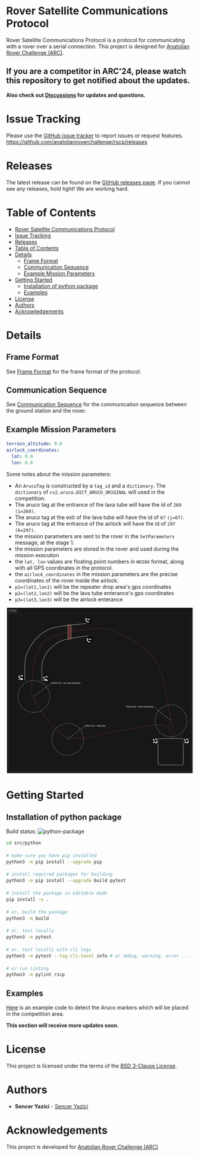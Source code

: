 # Rover Satellite Communications Protocol
Rover Satellite Communications Protocol is a protocol for communicating with a rover over a serial connection. This project is designed for [Anatolian Rover Challenge (ARC)](www.anatolianrover.space/).

<h2>If you are a competitor in <strong>ARC'24</strong>, please watch this repository to get notified about the updates.</h2>

**Also check out [Discussions](https://github.com/anatolianroverchallenge/rscp/discussions) for updates and questions.**

# Issue Tracking
Please use the [GitHub issue tracker](https://github.com/anatolianroverchallenge/rscp/issues) to report issues or request features.
https://github.com/anatolianroverchallenge/rscp/releases

# Releases
The latest release can be found on the [GitHub releases page](https://github.com/anatolianroverchallenge/rscp/releases). If you cannot see any releases, hold tight! We are working hard.

# Table of Contents
- [Rover Satellite Communications Protocol](#rover-satellite-communications-protocol)
- [Issue Tracking](#issue-tracking)
- [Releases](#releases)
- [Table of Contents](#table-of-contents)
- [Details](#details)
  - [Frame Format](#frame-format)
  - [Communication Sequence](#communication-sequence)
  - [Example Mission Parameters](#example-mission-parameters)
- [Getting Started](#getting-started)
  - [Installation of python package](#installation-of-python-package)
  - [Examples](#examples)
- [License](#license)
- [Authors](#authors)
- [Acknowledgements](#acknowledgements)

# Details

## Frame Format
See [Frame Format](frame_format.md) for the frame format of the protocol.

## Communication Sequence
See [Communication Sequence](communication_sequence.md) for the communication sequence between the ground station and the rover.

## Example Mission Parameters
```yaml
terrain_altitude: 0.0
airlock_coordinates:
  lat: 0.0
  lon: 0.0
```

Some notes about the mission parameters:
- An `ArucoTag` is constructed by a `tag_id` and a `dictionary`. The `dictionary` of `cv2.aruco.DICT_ARUCO_ORIGINAL` will used in the competition.
- The aruco tag at the entrance of the lava tube will have the id of `269` `(i=269)`.
- The aruco tag at the exit of the lava tube will have the id of `67` `(j=67)`.
- The aruco tag at the entrance of the airlock will have the id of `297` `(k=297)`.
- the mission parameters are sent to the rover in the `SetParameters` message, at the stage 1.
- the mission parameters are stored in the rover and used during the mission execution
- the `lat, lon` values are floating point numbers in `WGS84` format, along with all GPS coordinates in the protocol.
- the `airlock_coordinates` in the mission parameters are the precise coordinates of the rover inside the airlock.
- `p1=(lat1,lon1)` will be the repeater drop area's gps coordinates
- `p2=(lat2,lon2)` will be the lava tube enterance's gps coordinates
- `p3=(lat3,lon3)` will be the airlock enterance

<p align="center">
  <img src="docs/images/site_map.png" alt="Site Map" width="500"/>
</p>

# Getting Started

## Installation of python package

Build status: ![python-package](https://github.com/anatolianroverchallenge/rscp/actions/workflows/build_python.yml/badge.svg)

```bash
cd src/python

# make sure you have pip installed
python3 -m pip install --upgrade pip

# install required packages for building
python3 -m pip install --upgrade build pytest

# install the package in editable mode
pip install -e .

# or, build the package
python3 -m build

# or, test locally
python3 -m pytest

# or, test locally with cli logs
python3 -m pytest --log-cli-level info # or debug, warning, error ...

# or run linting
python3 -m pylint rscp
```

## Examples
[Here](examples/aruco_detection_example.py) is an example code to detect the Aruco markers which will be placed in the competition area.

**This section will receive more updates soon.**

# License
This project is licensed under the terms of the [BSD 3-Clause License](LICENSE).

# Authors
* **Sencer Yazici** - [Sencer Yazici](mailto:senceryazici@gmail.com)

# Acknowledgements
This project is developed for [Anatolian Rover Challenge (ARC)](https://www.anatolianrover.space/)
